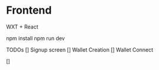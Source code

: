 # Frontend

WXT + React

npm install
npm run dev

TODOs
[] Signup screen
[] Wallet Creation
[] Wallet Connect

[] 
